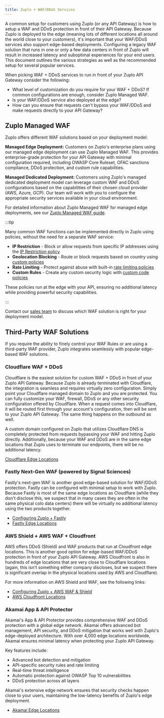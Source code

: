 ```yaml
---
title: Zuplo + WAF/DDoS Services
---
```


A common setup for customers using Zuplo (or any API Gateway) is how to setup a
WAF and DDoS protection in front of their API Gateway. Because Zuplo is deployed
to the edge (meaning lots of different locations all around the world close to
your customers), it's important that your WAF/DDoS services also support
edge-based deployments. Configuring a legacy WAF solution that runs in one or
only a few data centers in front of Zuplo will result in increased latency and
suboptimal experiences for your end users. This document outlines the various
strategies as well as the recommended setup for several popular services.

When picking WAF + DDoS services to run in front of your Zuplo API Gateway
consider the following:

- What level of customization do you require for your WAF + DDoS? If common
  configurations are enough, consider Zuplo Managed WAF.
- Is your WAF/DDoS service also deployed at the edge?
- How can you ensure that requests can't bypass your WAF/DDoS and make requests
  directly to your API Gateway?

## Zuplo Managed WAF

Zuplo offers different WAF solutions based on your deployment model:

**Managed Edge Deployment:** Customers on Zuplo's enterprise plans using our
managed edge deployment can use Zuplo Managed WAF. This provides
enterprise-grade protection for your API Gateway with minimal configuration
required, including OWASP Core Ruleset, OFAC sanctions compliance, DDoS
protection, and custom rule capabilities.

**Managed Dedicated Deployment:** Customers using Zuplo's managed dedicated
deployment model can leverage custom WAF and DDoS configurations based on the
capabilities of their chosen cloud provider (AWS, Azure, GCP). Our team will
work with you to configure the appropriate security services available in your
cloud environment.

For detailed information about Zuplo Managed WAF for managed edge deployments,
see our [Zuplo Managed WAF guide](./zuplo-waf.md).

:::tip

Many common WAF functions can be implemented directly in Zuplo using policies,
without the need for a separate WAF service:

- **IP Restriction** - Block or allow requests from specific IP addresses using
  the [IP Restriction policy](../policies/ip-restriction-inbound)
- **Geolocation Blocking** - Route or block requests based on country using
  [custom policies](../guides/geolocation-backend-routing)
- **Rate Limiting** - Protect against abuse with built-in
  [rate limiting policies](../policies/rate-limit-inbound)
- **Custom Rules** - Create any custom security logic with
  [custom code policies](../policies/custom-code-inbound)

These policies run at the edge with your API, ensuring no additional latency
while providing powerful security capabilities.

:::

Contact our [sales team](mailto:sales@zuplo.com) to discuss which WAF solution
is right for your deployment model.

## Third-Party WAF Solutions

If you require the ability to finely control your WAF Rules or are using a
third-party WAF provider, Zuplo integrates seamlessly with popular edge-based
WAF solutions.

### Cloudflare WAF + DDoS

Cloudflare is the easiest solution for custom WAF + DDoS in front of your Zuplo
API Gateway. Because Zuplo is already terminated with Cloudflare, the
integration is seamless and requires virtually zero configuration. Simply point
your Cloudflare managed domain to Zuplo and you are protected. You can fully
customize your WAF, firewall, DDoS or any other security configuration offered
by Cloudflare. When a request comes into Cloudflare, it will be routed first
through your account's configuration, then will be sent to your Zuplo API
Gateway. The same thing happens on the outbound as well.

A custom domain configured on Zuplo that utilizes Cloudflare DNS is completely
protected from requests bypassing your WAF and hitting Zuplo directly.
Additionally, because your WAF and DDoS are in the same edge locations that
Zuplo uses to terminate our endpoints, there will be no additional latency.

[Cloudflare Edge Locations](https://www.cloudflare.com/network/)

### Fastly Next-Gen WAF (powered by Signal Sciences)

Fastly's next-gen WAF is another good edge-based solution for WAF/DDoS
protection. Fastly can be configured with minimal setup to work with Zuplo.
Because Fastly is most of the same edge locations as Cloudflare (while they
don't disclose this, we suspect that in many cases they are often in the same
physical colo data centers) there will be virtually no additional latency using
the two products together.

- [Configuring Zuplo + Fastly](./waf-ddos-fastly.md)
- [Fastly Edge Locations](https://www.fastly.com/network-map/)

### AWS Shield + AWS WAF + Cloudfront

AWS offers DDoS (Shield) and WAF products that run at Cloudfront edge locations.
This is another good option for edge-based WAF/DDoS protection in front of your
Zuplo API Gateway. AWS Cloudfront is also in hundreds of edge locations that are
very close to Cloudflare locations (again, this isn't something either company
discloses, but we suspect there is significant overlap in the physical locations
used by AWS and Cloudflare).

For more information on AWS Shield and WAF, see the following links:

- [Configuring Zuplo + AWS WAF & Shield](./waf-ddos-aws-waf-shield.md)
- [AWS Cloudfront Locations](https://aws.amazon.com/cloudfront/features/?whats-new-cloudfront&whats-new-cloudfront.sort-by=item.additionalFields.postDateTime&whats-new-cloudfront.sort-order=desc)

### Akamai App & API Protector

Akamai's App & API Protector provides comprehensive WAF and DDoS protection with
a global edge network. Akamai offers advanced bot management, API security, and
DDoS mitigation that works well with Zuplo's edge-deployed architecture. With
over 4,000 edge locations worldwide, Akamai ensures minimal latency when
protecting your Zuplo API Gateway.

Key features include:

- Advanced bot detection and mitigation
- API-specific security rules and rate limiting
- Real-time threat intelligence
- Automatic protection against OWASP Top 10 vulnerabilities
- DDoS protection across all layers

Akamai's extensive edge network ensures that security checks happen close to
your users, maintaining the low-latency benefits of Zuplo's edge deployment.

- [Akamai Edge Locations](https://www.akamai.com/why-akamai/our-edge-platform)
